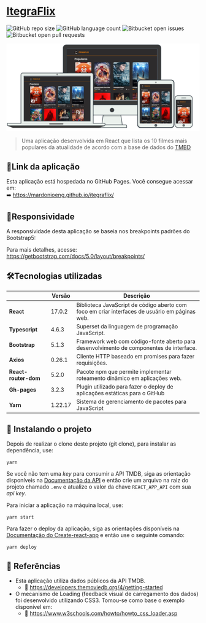 # [ItegraFlix](https://mardonioeng.github.io/itegraflix/)

![GitHub repo size](https://img.shields.io/github/repo-size/MardonioEng/itegraflix?style=for-the-badge)
![GitHub language count](https://img.shields.io/github/languages/count/MardonioEng/itegraflix?style=for-the-badge)
![Bitbucket open issues](https://img.shields.io/bitbucket/issues/MardonioEng/itegraflix?style=for-the-badge)
![Bitbucket open pull requests](https://img.shields.io/bitbucket/pr-raw/MardonioEng/itegraflix?style=for-the-badge)

![Cover](./responsive_layout.png)

> Uma aplicação desenvolvida em React que lista os 10 filmes mais populares da atualidade de acordo com a base de dados do [TMBD](https://www.themoviedb.org/)

## 🔗Link da aplicação
Esta aplicação está hospedada no GitHub Pages. Você consegue acessar em: <br>
 ➡️ https://mardonioeng.github.io/itegraflix/

## 📱Responsividade

A responsividade desta aplicação se baseia nos breakpoints padrões do Bootstrap5: <br>

Para mais detalhes, acesse: https://getbootstrap.com/docs/5.0/layout/breakpoints/

## 🛠️Tecnologias utilizadas

|                      | **Versão** | **Descrição**                                                |
| :------------------- | ---------- | ------------------------------------------------------------ |
| **React**            | 17.0.2     | Biblioteca JavaScript de código aberto com foco em criar interfaces de usuário em páginas web. |
| **Typescript**       | 4.6.3      | Superset da linguagem de programação JavaScript.             |
| **Bootstrap**        | 5.1.3      | Framework web com código-fonte aberto para desenvolvimento de componentes de interface. |
| **Axios**            | 0.26.1     | Cliente HTTP baseado em promises para fazer requisições.     |
| **React-router-dom** | 5.2.0      | Pacote npm que permite implementar roteamento dinâmico em aplicações web. |
| **Gh-pages**         | 3.2.3      | Plugin utilizado para fazer o deploy de aplicações estáticas para o GitHub |
| **Yarn**             | 1.22.17    | Sistema de gerenciamento de pacotes para JavaScript          |

## 🚀 Instalando o projeto

Depois de realizar o clone deste projeto (git clone), para instalar as dependência, use:

```shell
yarn
```

Se você não tem uma *key* para consumir a API TMDB, siga as orientação disponíveis na [Documentação da API](https://developers.themoviedb.org/4/getting-started/authorization) e então crie um arquivo na raiz do projeto chamado `.env` e atualize o valor da chave `REACT_APP_API` com sua *api key*.<br>

Para iniciar a aplicação na máquina local, use:

```shell
yarn start
```

Para fazer o deploy da aplicação, siga as orientações disponíveis na [Documentação do Create-react-app](https://create-react-app.dev/docs/deployment/#github-pages) e então use o seguinte comando:

```shell
yarn deploy
```

## 📘 Referências

- Esta aplicação utiliza dados públicos da API TMDB.
  - :link: https://developers.themoviedb.org/4/getting-started
- O mecanismo de Loading (feedback visual de carregamento dos dados) foi desenvolvido utilizando CSS3. Tomou-se como base o exemplo disponível em:
  - :link: https://www.w3schools.com/howto/howto_css_loader.asp

